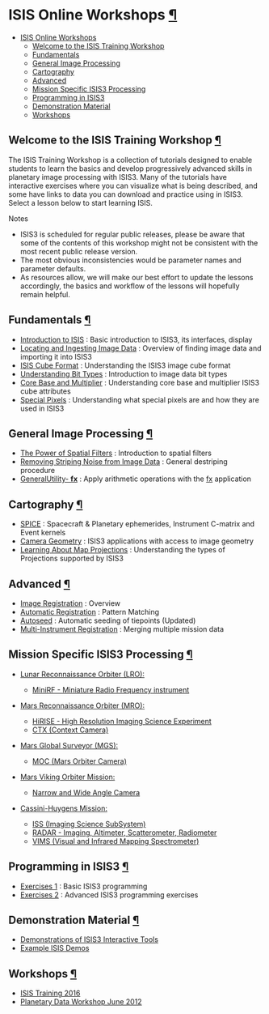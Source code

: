 <div id="main">

<div id="content">

<div class="contextual">

</div>

<div class="wiki wiki-page">

<span id="ISIS-Online-Workshops"></span>

# ISIS Online Workshops [¶](#ISIS-Online-Workshops-)

  - [ISIS Online Workshops](#ISIS-Online-Workshops-)
      - [Welcome to the ISIS Training
        Workshop](#Welcome-to-the-ISIS-Training-Workshop-)
      - [Fundamentals](#Fundamentals-)
      - [General Image Processing](#General-Image-Processing-)
      - [Cartography](#Cartography-)
      - [Advanced](#Advanced-)
      - [Mission Specific ISIS3
        Processing](#Mission-Specific-ISIS3-Processing-)
      - [Programming in ISIS3](#Programming-in-ISIS3-)
      - [Demonstration Material](#Demonstration-Material-)
	  - [Workshops](#Workshops-)

<span id="Welcome-to-the-ISIS-Training-Workshop"></span>

## Welcome to the ISIS Training Workshop [¶](#Welcome-to-the-ISIS-Training-Workshop-)

The ISIS Training Workshop is a collection of tutorials designed to
enable students to learn the basics and develop progressively advanced
skills in planetary image processing with ISIS3. Many of the tutorials
have interactive exercises where you can visualize what is being
described, and some have links to data you can download and practice
using in ISIS3. Select a lesson below to start learning ISIS.

Notes

  - ISIS3 is scheduled for regular public releases, please be aware that
    some of the contents of this workshop might not be consistent with
    the most recent public release version.  
  - The most obvious inconsistencies would be parameter names and
    parameter defaults.  
  - As resources allow, we will make our best effort to update the
    lessons accordingly, the basics and workflow of the lessons will
    hopefully remain helpful.

<span id="Fundamentals"></span>

## Fundamentals [¶](#Fundamentals-)

  - [Introduction to ISIS](Introduction_to_ISIS) : Basic introduction to
    ISIS3, its interfaces, display
  - [Locating and Ingesting Image
    Data](Locating_and_Ingesting_Image_Data) : Overview of finding image
    data and importing it into ISIS3
  - [ISIS Cube
    Format](https://USGS-Astrogeology.github.io/ISIS3/ISIS_Cube_Format.html)
    : Understanding the ISIS3 image cube format
  - [Understanding Bit Types](Understanding_Bit_Types) : Introduction to
    image data bit types
  - [Core Base and
    Multiplier](https://USGS-Astrogeology.github.io/ISIS3/Core_Base_and_Multiplier.html)
    : Understanding core base and multiplier ISIS3 cube attributes
  - [Special
    Pixels](https://USGS-Astrogeology.github.io/ISIS3/Special_Pixels.html)
    : Understanding what special pixels are and how they are used in
    ISIS3

<span id="General-Image-Processing"></span>

## General Image Processing [¶](#General-Image-Processing-)

  - [The Power of Spatial
    Filters](https://USGS-Astrogeology.github.io/ISIS3/The_Power_of_Spatial_Filters.html)
    : Introduction to spatial filters
  - [Removing Striping Noise from Image
    Data](https://USGS-Astrogeology.github.io/ISIS3/Removing_Striping_Noise_from_Image_Data.html)
    : General destriping procedure
  - [GeneralUtility- **fx**](General_Utility) : Apply arithmetic
    operations with the
    [fx](http://isis.astrogeology.usgs.gov/Application/presentation/Tabbed/fx/fx.html)
    application

<span id="Cartography"></span>

## Cartography [¶](#Cartography-)

  - [SPICE](SPICE) : Spacecraft & Planetary ephemerides, Instrument
    C-matrix and Event kernels
  - [Camera Geometry](Camera_Geometry) : ISIS3 applications with access
    to image geometry
  - [Learning About Map Projections](Learning_About_Map_Projections) :
    Understanding the types of Projections supported by ISIS3

<span id="Advanced"></span>

## Advanced [¶](#Advanced-)

  - [Image Registration](Image_Registration) : Overview
  - [Automatic Registration](Automatic_Registration) : Pattern Matching
  - [Autoseed](Autoseed) : Automatic seeding of tiepoints (Updated)
  - [Multi-Instrument Registration](Multi-Instrument_Registration) :
    Merging multiple mission data

<span id="Mission-Specific-ISIS3-Processing"></span>

## Mission Specific ISIS3 Processing [¶](#Mission-Specific-ISIS3-Processing-)

  - [Lunar Reconnaissance Orbiter
    (LRO):](Working_with_Lunar_Reconnaissance_Orbiter_\(LRO\)_Data)
      - [MiniRF - Miniature Radio Frequency
        instrument](Working_with_Lunar_Reconnaissance_Orbiter_MiniRF_Data)

  - [Mars Reconnaissance Orbiter
    (MRO):](Working_with_Mars_Reconnaissance_Orbiter_\(MRO\)_Data)
      - [HiRISE - High Resolution Imaging Science
        Experiment](Working_with_Mars_Reconnaissance_Orbiter_HiRISE_Data)
      - [CTX (Context
        Camera)](Working_with_Mars_Reconnaissance_Orbiter_CTX_Data)
  - [Mars Global Surveyor (MGS):](Mars_Global_Surveyor_Mission)
      - [MOC (Mars Orbiter
        Camera)](Working_with_Mars_Orbiter_Camera_Data)
  - [Mars Viking Orbiter Mission:](Viking_Orbiter_Mission)
      - [Narrow and Wide Angle
        Camera](Working_with_Mars_Viking_Orbiter_Data)
  - [Cassini-Huygens Mission:](CSS)
      - [ISS (Imaging Science SubSystem)](Working_with_Cassini_ISS_Data)
      - [RADAR - Imaging, Altimeter, Scatterometer,
        Radiometer](Working_with_Cassini_RADAR)
      - [VIMS (Visual and Infrared Mapping
        Spectrometer)](Working_with_Cassini_VIMS)

<span id="Programming-in-ISIS3"></span>

## Programming in ISIS3 [¶](#Programming-in-ISIS3-)

  - [Exercises 1](Exercises_1) : Basic ISIS3 programming
  - [Exercises 2](Exercises_2) : Advanced ISIS3 programming exercises

<span id="Demonstration-Material"></span>

## Demonstration Material [¶](#Demonstration-Material-)

  - [Demonstrations of ISIS3 Interactive Tools](ISIS_Demo)
  - [Example ISIS
    Demos](https://USGS-Astrogeology.github.io/ISIS3/Example_ISIS_Demos.html)
	
## Workshops [¶](#Workshops-)
  - [ISIS Training 2016](ISIS_Training_2016)
  - [Planetary Data Workshop June 2012](Planetary_Data_Workshop_June_2012)

</div>

<div style="clear:both;">

</div>

</div>

</div>
